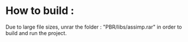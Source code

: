 # How to build :
Due to large file sizes, unrar the folder : "PBR/libs/assimp.rar" in order to build and run the project.
